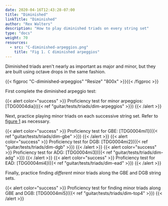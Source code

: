 ```yaml
---
date: 2020-04-16T12:43:28-07:00
title: "Diminished"
linkTitle: "Diminished"
author: "Rex Walters"
description: "How to play diminished triads on every string set"
type: "docs"
weight: 70
resources:
  - src: "C-diminished-arpeggios.png"
    title: "Fig 1. C diminished arpeggios"
---
```


Diminished triads aren't nearly as important as major and minor, but they are built using octave drops in the same fashion.

{{< figproc "C-diminished-arpeggios" "Resize" "800x" >}}{{< /figproc >}}

First complete the diminished arpeggio test:

{{< alert color="success" >}}
Proficiency test for minor arpeggios: [TDG0004dia]({{< ref "guitar/tests/triads/dim-arpeggios" >}})
{{< /alert >}}

Next, practice playing minor triads on each successive string set. Refer to [figure 1](#C-diminished-arpeggios) as necessary.

{{< alert color="success" >}}
Proficiency test for GBE: [TDG0004mi1]({{< ref "guitar/tests/triads/dim-gbe" >}})
{{< /alert >}}
{{< alert color="success" >}}
Proficiency test for DGB: [TDG0004mi2]({{< ref "guitar/tests/triads/dim-dgb" >}})
{{< /alert >}}
{{< alert color="success" >}}
Proficiency test for ADG: [TDG0004mi3]({{< ref "guitar/tests/triads/dim-adg" >}})
{{< /alert >}}
{{< alert color="success" >}}
Proficiency test for EAD: [TDG0004mi4]({{< ref "guitar/tests/triads/dim-ead" >}})
{{< /alert >}}

Finally, practice finding *different* minor triads along the GBE and DGB string sets.

{{< alert color="success" >}}
Proficiency test for finding minor triads along GBE and DGB: [TDG0004mi5]({{< ref "guitar/tests/triads/dim-top4" >}})
{{< /alert >}}
